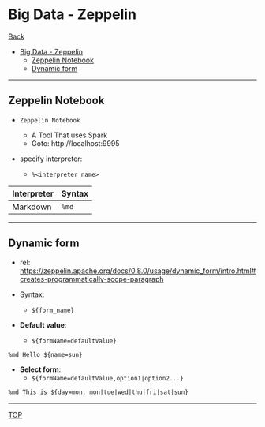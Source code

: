 # Big Data - Zeppelin

[Back](../index.md)

- [Big Data - Zeppelin](#big-data---zeppelin)
  - [Zeppelin Notebook](#zeppelin-notebook)
  - [Dynamic form](#dynamic-form)

---

## Zeppelin Notebook

- `Zeppelin Notebook`

  - A Tool That uses Spark
  - Goto: http://localhost:9995

- specify interpreter:
  - `%<interpreter_name>`

| Interpreter | Syntax |
| ----------- | ------ |
| Markdown    | `%md`  |

---

## Dynamic form

- rel: https://zeppelin.apache.org/docs/0.8.0/usage/dynamic_form/intro.html#creates-programmatically-scope-paragraph

- Syntax:

  - `${form_name}`

- **Default value**:
  - `${formName=defaultValue}`

```md
%md Hello ${name=sun}
```

- **Select form**:
  - `${formName=defaultValue,option1|option2...}`

```md
%md This is ${day=mon, mon|tue|wed|thu|fri|sat|sun}
```

---

[TOP](#big-data---zeppelin)
